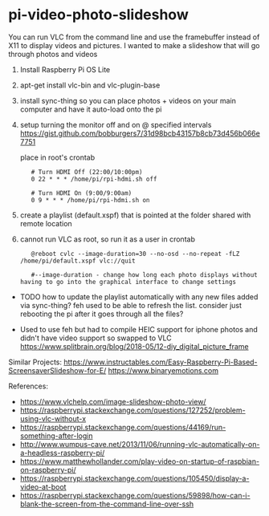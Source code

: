 # pi-video-photo-slideshow

You can run VLC from the command line and use the framebuffer instead of X11 to display videos and pictures. I wanted to make a slideshow that will go through photos and videos


1. Install Raspberry Pi OS Lite
2. apt-get install vlc-bin and vlc-plugin-base
3. install sync-thing so you can place photos + videos on your main computer and have it auto-load onto the pi
4. setup turning the monitor off and on @ specified intervals
     https://gist.github.com/bobburgers7/31d98bcb43157b8cb73d456b066e7751
     
     place in root's crontab
          
          # Turn HDMI Off (22:00/10:00pm)
          0 22 * * * /home/pi/rpi-hdmi.sh off

          # Turn HDMI On (9:00/9:00am)
          0 9 * * * /home/pi/rpi-hdmi.sh on

6. create a playlist (default.xspf) that is pointed at the folder shared with remote location
7. cannot run VLC as root, so run it as a user in crontab
        
          @reboot cvlc --image-duration=30 --no-osd --no-repeat -fLZ /home/pi/default.xspf vlc://quit
          
          #--image-duration - change how long each photo displays without having to go into the graphical interface to change settings

- TODO
     how to update the playlist automatically with any new files added via sync-thing?  feh used to be able to refresh the list.  consider just rebooting the pi after it goes through all the files?
     
- Used to use feh but had to compile HEIC support for iphone photos and didn't have video support so swapped to VLC
https://www.splitbrain.org/blog/2018-05/12-diy_digital_picture_frame

Similar Projects:
https://www.instructables.com/Easy-Raspberry-Pi-Based-ScreensaverSlideshow-for-E/
https://www.binaryemotions.com


References:
* https://www.vlchelp.com/image-slideshow-photo-view/
* https://raspberrypi.stackexchange.com/questions/127252/problem-using-vlc-without-x
* https://raspberrypi.stackexchange.com/questions/44169/run-something-after-login
* http://www.wumpus-cave.net/2013/11/06/running-vlc-automatically-on-a-headless-raspberry-pi/
* https://www.matthewhollander.com/play-video-on-startup-of-raspbian-on-raspberry-pi/
* https://raspberrypi.stackexchange.com/questions/105450/display-a-video-at-boot
* https://raspberrypi.stackexchange.com/questions/59898/how-can-i-blank-the-screen-from-the-command-line-over-ssh
